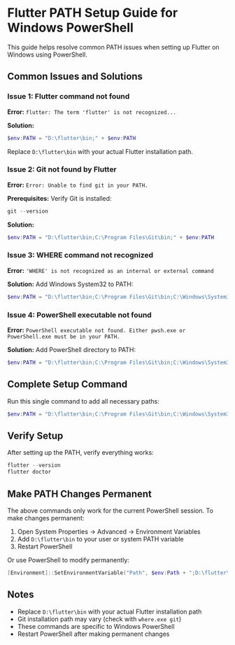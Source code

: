# Flutter PATH Setup Guide for Windows PowerShell

This guide helps resolve common PATH issues when setting up Flutter on Windows using PowerShell.

## Common Issues and Solutions

### Issue 1: Flutter command not found
**Error:** `flutter: The term 'flutter' is not recognized...`

**Solution:**
```powershell
$env:PATH = "D:\flutter\bin;" + $env:PATH
```
Replace `D:\flutter\bin` with your actual Flutter installation path.

### Issue 2: Git not found by Flutter
**Error:** `Error: Unable to find git in your PATH.`

**Prerequisites:** Verify Git is installed:
```powershell
git --version
```

**Solution:**
```powershell
$env:PATH = "D:\flutter\bin;C:\Program Files\Git\bin;" + $env:PATH
```

### Issue 3: WHERE command not recognized
**Error:** `'WHERE' is not recognized as an internal or external command`

**Solution:** Add Windows System32 to PATH:
```powershell
$env:PATH = "D:\flutter\bin;C:\Program Files\Git\bin;C:\Windows\System32;" + $env:PATH
```

### Issue 4: PowerShell executable not found
**Error:** `PowerShell executable not found. Either pwsh.exe or PowerShell.exe must be in your PATH.`

**Solution:** Add PowerShell directory to PATH:
```powershell
$env:PATH = "D:\flutter\bin;C:\Program Files\Git\bin;C:\Windows\System32;C:\Windows\System32\WindowsPowerShell\v1.0;" + $env:PATH
```

## Complete Setup Command

Run this single command to add all necessary paths:
```powershell
$env:PATH = "D:\flutter\bin;C:\Program Files\Git\bin;C:\Windows\System32;C:\Windows\System32\WindowsPowerShell\v1.0;" + $env:PATH
```

## Verify Setup

After setting up the PATH, verify everything works:
```powershell
flutter --version
flutter doctor
```

## Make PATH Changes Permanent

The above commands only work for the current PowerShell session. To make changes permanent:

1. Open System Properties → Advanced → Environment Variables
2. Add `D:\flutter\bin` to your user or system PATH variable
3. Restart PowerShell

Or use PowerShell to modify permanently:
```powershell
[Environment]::SetEnvironmentVariable("Path", $env:Path + ";D:\flutter\bin", [EnvironmentVariableTarget]::User)
```

## Notes

- Replace `D:\flutter\bin` with your actual Flutter installation path
- Git installation path may vary (check with `where.exe git`)
- These commands are specific to Windows PowerShell
- Restart PowerShell after making permanent changes